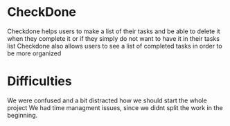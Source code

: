 
# CheckDone
Checkdone helps users to make a list of their tasks and be able to delete it when they complete it or if they simply do not want to have it in their tasks list
Checkdone also allows users to see a list of completed tasks in order to be more organized


# Difficulties 
We were confused and a bit distracted how we should start the whole project
We had time managment issues, since we didnt split the work in the beginning.
